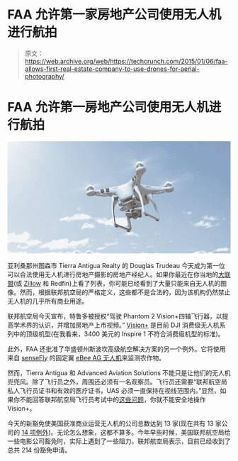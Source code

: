 # FAA 允许第一家房地产公司使用无人机进行航拍 

> 原文：<https://web.archive.org/web/https://techcrunch.com/2015/01/06/faa-allows-first-real-estate-company-to-use-drones-for-aerial-photography/>

# FAA 允许第一房地产公司使用无人机进行航拍

![Phantom 2 Vision+ | DJI](img/74b0c1cc206bfd2475fa77f9eafff1b8.png)

亚利桑那州图森市 Tierra Antigua Realty 的 Douglas Trudeau 今天成为第一位可以合法使用无人机进行房地产摄影的房地产经纪人。如果你最近在你当地的[大联盟](https://web.archive.org/web/20221210054607/https://en.wikipedia.org/wiki/Multiple_listing_service)(或 [Zillow](https://web.archive.org/web/20221210054607/http://www.zillow.com/blog/pro/drones-real-estate-photography-113674/) 和 Redfin)上看了列表，你可能已经看到了大量只能来自无人机的图像。然而，根据联邦航空局的严格定义，这些都不是合法的，因为该机构仍然禁止无人机的几乎所有商业用途。

联邦航空局今天宣布，特鲁多被授权“驾驶 Phantom 2 Vision+四轴飞行器，以提高学术界的认识，并增加房地产上市视频。” [Vision+](https://web.archive.org/web/20221210054607/http://www.dji.com/product/phantom-2-vision-plus) 是目前 DJI 消费级无人机系列中的顶级机型(在我看来，3400 美元的 Inspire 1 不符合消费级机型的标准)。

此外，FAA 还批准了华盛顿州斯波坎高级航空解决方案的另一个例外。它将使用来自 [senseFly](https://web.archive.org/web/20221210054607/https://www.sensefly.com/) 的固定翼 [eBee AG 无人机](https://web.archive.org/web/20221210054607/https://www.sensefly.com/drones/ebee-ag.html)来监测农作物。

然而，Tierra Antigua 和 Advanced Aviation Solutions 不能只是让他们的无人机兜兜风。除了飞行员之外，周围还必须有一名观察员。飞行员还需要“联邦航空局私人飞行员证书和有效的医疗证书，UAS 必须一直保持在视线范围内。”显然，如果你不能回答联邦航空局飞行员考试中的[这些问题](https://web.archive.org/web/20221210054607/http://www.faa.gov/training_testing/testing/test_questions/media/pvt.pdf)，你就不能安全地操作 Vision+。

今天的新豁免使美国获准商业运营无人机的公司总数达到 13 家(现在共有 13 家公司的 [14 项例外](https://web.archive.org/web/20221210054607/http://www.faa.gov/uas/legislative_programs/section_333/))。无论怎么想象，这都不算多。今年早些时候，美国联邦航空局给一些电影公司豁免时，实际上遇到了一些阻力。联邦航空局表示，目前已经收到了总共 214 份豁免申请。